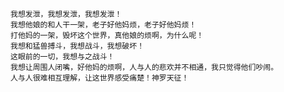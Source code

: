     我想发泄，我想发泄，我想发泄！
    我想他娘的和人干一架，老子好他妈烦，老子好他妈烦！
    打他妈的一架，毁坏这个世界，真他娘的烦啊，为什么呢！
    我想和猛兽搏斗，我想战斗，我想破坏！
    这眼前的一切，我想与之战斗！
    我想让周围人闭嘴，好他妈的烦啊，人与人的悲欢并不相通，我只觉得他们吵闹。
    人与人很难相互理解，让这世界感受痛楚！神罗天征！
